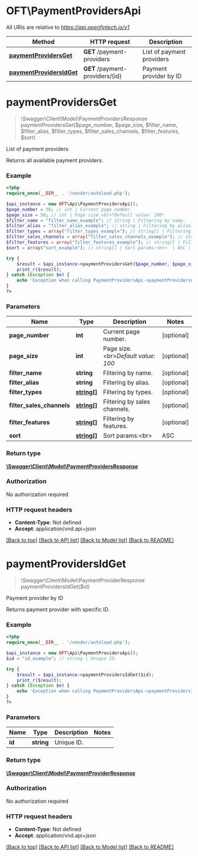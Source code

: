 # OFT\PaymentProvidersApi

All URIs are relative to *https://api.openfintech.io/v1*

Method | HTTP request | Description
------------- | ------------- | -------------
[**paymentProvidersGet**](PaymentProvidersApi.md#paymentProvidersGet) | **GET** /payment-providers | List of payment providers
[**paymentProvidersIdGet**](PaymentProvidersApi.md#paymentProvidersIdGet) | **GET** /payment-providers/{id} | Payment provider by ID


# **paymentProvidersGet**
> \Swagger\Client\Model\PaymentProvidersResponse paymentProvidersGet($page_number, $page_size, $filter_name, $filter_alias, $filter_types, $filter_sales_channels, $filter_features, $sort)

List of payment providers

Returns all available payment providers.

### Example
```php
<?php
require_once(__DIR__ . '/vendor/autoload.php');

$api_instance = new OFT\Api\PaymentProvidersApi();
$page_number = 56; // int | Current page number.
$page_size = 56; // int | Page size.<br>*Default value: 100*
$filter_name = "filter_name_example"; // string | Filtering by name.
$filter_alias = "filter_alias_example"; // string | Filtering by alias.
$filter_types = array("filter_types_example"); // string[] | Filtering by types.
$filter_sales_channels = array("filter_sales_channels_example"); // string[] | Filtering by sales channels.
$filter_features = array("filter_features_example"); // string[] | Filtering by features.
$sort = array("sort_example"); // string[] | Sort params:<br>  | ASC | DESC | |-----|------| | name | -name | | alias | -alias |

try {
    $result = $api_instance->paymentProvidersGet($page_number, $page_size, $filter_name, $filter_alias, $filter_types, $filter_sales_channels, $filter_features, $sort);
    print_r($result);
} catch (Exception $e) {
    echo 'Exception when calling PaymentProvidersApi->paymentProvidersGet: ', $e->getMessage(), PHP_EOL;
}
?>
```

### Parameters

Name | Type | Description  | Notes
------------- | ------------- | ------------- | -------------
 **page_number** | **int**| Current page number. | [optional]
 **page_size** | **int**| Page size.&lt;br&gt;*Default value: 100* | [optional]
 **filter_name** | **string**| Filtering by name. | [optional]
 **filter_alias** | **string**| Filtering by alias. | [optional]
 **filter_types** | [**string[]**](../Model/string.md)| Filtering by types. | [optional]
 **filter_sales_channels** | [**string[]**](../Model/string.md)| Filtering by sales channels. | [optional]
 **filter_features** | [**string[]**](../Model/string.md)| Filtering by features. | [optional]
 **sort** | [**string[]**](../Model/string.md)| Sort params:&lt;br&gt;  | ASC | DESC | |-----|------| | name | -name | | alias | -alias | | [optional]

### Return type

[**\Swagger\Client\Model\PaymentProvidersResponse**](../Model/PaymentProvidersResponse.md)

### Authorization

No authorization required

### HTTP request headers

 - **Content-Type**: Not defined
 - **Accept**: application/vnd.api+json

[[Back to top]](#) [[Back to API list]](../../README.md#documentation-for-api-endpoints) [[Back to Model list]](../../README.md#documentation-for-models) [[Back to README]](../../README.md)

# **paymentProvidersIdGet**
> \Swagger\Client\Model\PaymentProviderResponse paymentProvidersIdGet($id)

Payment provider by ID

Returns payment provider with specific ID.

### Example
```php
<?php
require_once(__DIR__ . '/vendor/autoload.php');

$api_instance = new OFT\Api\PaymentProvidersApi();
$id = "id_example"; // string | Unique ID.

try {
    $result = $api_instance->paymentProvidersIdGet($id);
    print_r($result);
} catch (Exception $e) {
    echo 'Exception when calling PaymentProvidersApi->paymentProvidersIdGet: ', $e->getMessage(), PHP_EOL;
}
?>
```

### Parameters

Name | Type | Description  | Notes
------------- | ------------- | ------------- | -------------
 **id** | **string**| Unique ID. |

### Return type

[**\Swagger\Client\Model\PaymentProviderResponse**](../Model/PaymentProviderResponse.md)

### Authorization

No authorization required

### HTTP request headers

 - **Content-Type**: Not defined
 - **Accept**: application/vnd.api+json

[[Back to top]](#) [[Back to API list]](../../README.md#documentation-for-api-endpoints) [[Back to Model list]](../../README.md#documentation-for-models) [[Back to README]](../../README.md)

